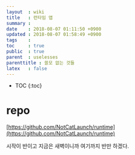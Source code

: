 ```yaml
---
layout  : wiki
title   : 런타임 앱
summary : 
date    : 2018-08-07 01:11:50 +0900
updated : 2018-08-07 01:58:49 +0900
tags    : 
toc     : true
public  : true
parent  : uselesses
parenttitle : 쓸모 없는 것들
latex   : false
---
```

* TOC
{:toc}

# repo

[https://github.com/NotCatLaunch/runtime](https://github.com/NotCatLaunch/runtime)

시작이 반이고 지금은 새벽이니까 여기까지 반만 하겠다.
